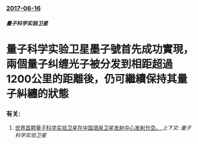 ### [2017-06-16](/news/2017/06/16/index.md)

##### 量子科学实验卫星
# 量子科学实验卫星墨子號首先成功實現，兩個量子纠缠光子被分发到相距超過1200公里的距離後，仍可繼續保持其量子糾纏的狀態




### 有关:

1. [世界首颗量子科学实验卫星在中国酒泉卫星发射中心发射升空。 ](/news/2016/08/16/世界首颗量子科学实验卫星在中国酒泉卫星发射中心发射升空.md) _上下文: 量子科学实验卫星_
